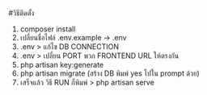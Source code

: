 ### 

#วิธีติดตั้ง
1. composer install
2. เปลี่ยนชื่อไฟล์ .env.example -> .env
3. .env > แก้ไข DB CONNECTION
4. .env > เปลี่ยน PORT พวก FRONTEND URL ให้ตรงกัน
5. php artisan key:generate
6. php artisan migrate (สร้าง DB พิมพ์ yes ไปใน prompt ด้วย)
7. เสร็จแล้ว วิธี RUN ก็พิมพ์ > php artisan serve

